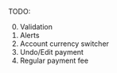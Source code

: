TODO:

0) Validation
1) Alerts
2) Account currency switcher
3) Undo/Edit payment
4) Regular payment fee